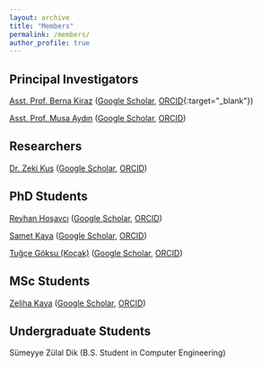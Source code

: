 ```yaml
---
layout: archive
title: "Members"
permalink: /members/
author_profile: true
---
```


## Principal Investigators

[Asst. Prof. Berna Kiraz](https://bkiraz.fsm.edu.tr/) ([Google Scholar](https://scholar.google.com/citations?user=Je4hzioAAAAJ), [ORCID](https://orcid.org/0000-0002-8428-3217){:target="_blank"})

[Asst. Prof. Musa Aydın](https://maydin.fsm.edu.tr/) ([Google Scholar](https://scholar.google.com/citations?user=yfKMO-wAAAAJ), [ORCID](https://orcid.org/0000-0002-5825-2230))

## Researchers
[Dr. Zeki Kuş](https://zkus.fsm.edu.tr/) ([Google Scholar](https://scholar.google.com/citations?user=h2B-3LwAAAAJ), [ORCID](https://orcid.org/0000-0001-8762-7233))

## PhD Students
[Reyhan Hoşavcı](https://rgurleyen.fsm.edu.tr/) ([Google Scholar](https://scholar.google.com/citations?user=JrgIgsgAAAAJ&hl=en), [ORCID](https://orcid.org/0000-0003-3384-6670)) 

[Samet Kaya](https://skaya.fsm.edu.tr/) ([Google Scholar](), [ORCID]()) 

[Tuğçe Göksu (Koçak)](https://tkocak.fsm.edu.tr/) ([Google Scholar](https://scholar.google.com/citations?user=KfQk4KsAAAAJ), [ORCID]())

## MSc Students

[Zeliha Kaya](https://zkaya.fsm.edu.tr/) ([Google Scholar](), [ORCID]())

## Undergraduate Students

Sümeyye Zülal Dik (B.S. Student in Computer Engineering)